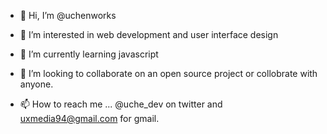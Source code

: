 - 👋 Hi, I’m @uchenworks
- 👀 I’m interested in web development and user interface design
- 🌱 I’m currently learning javascript
- 💞️ I’m looking to collaborate on an open source project or collobrate with anyone.

- 📫 How to reach me ... @uche_dev on twitter and uxmedia94@gmail.com for gmail.

<!---
uchenworks/uchenworks is a ✨ special ✨ repository because its `README.md` (this file) appears on your GitHub profile.
You can click the Preview link to take a look at your changes.
--->
